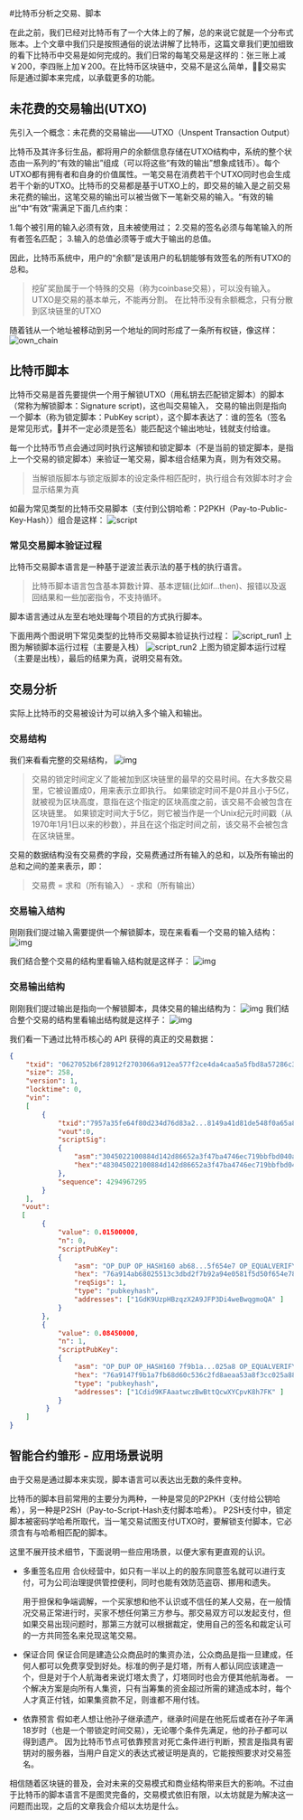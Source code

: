 #比特币分析之交易、脚本

在此之前，我们已经对比特币有了一个大体上的了解，总的来说它就是一个分布式账本。上个文章中我们只是按照通俗的说法讲解了比特币，这篇文章我们更加细致的看下比特币中交易是如何完成的。我们日常的每笔交易是这样的：张三账上减￥200，李四账上加￥200。在比特币区块链中，交易不是这么简单，交易实际是通过脚本来完成，以承载更多的功能。


## 未花费的交易输出(UTXO)

先引入一个概念：未花费的交易输出——UTXO（Unspent Transaction Output）

比特币及其许多衍生品，都将用户的余额信息存储在UTXO结构中，系统的整个状态由一系列的“有效的输出”组成（可以将这些“有效的输出”想象成钱币）。每个UTXO都有拥有者和自身的价值属性。一笔交易在消费若干个UTXO同时也会生成若干个新的UTXO。比特币的交易都是基于UTXO上的，即交易的输入是之前交易未花费的输出，这笔交易的输出可以被当做下一笔新交易的输入。“有效的输出”中“有效”需满足下面几点约束：

1.每个被引用的输入必须有效，且未被使用过；
2.交易的签名必须与每笔输入的所有者签名匹配；
3.输入的总值必须等于或大于输出的总值。

因此，比特币系统中，用户的“余额”是该用户的私钥能够有效签名的所有UTXO的总和。

> 挖矿奖励属于一个特殊的交易（称为coinbase交易），可以没有输入。
> UTXO是交易的基本单元，不能再分割。
> 在比特币没有余额概念，只有分散到区块链里的UTXO

随着钱从一个地址被移动到另一个地址的同时形成了一条所有权链，像这样：
![own_chain](./images/own_chain.jpg)

## 比特币脚本

比特币交易是首先要提供一个用于解锁UTXO（用私钥去匹配锁定脚本）的脚本（常称为解锁脚本：Signature script)，这也叫交易输入，
交易的输出则是指向一个脚本（称为锁定脚本：PubKey script），这个脚本表达了：谁的签名（签名是常见形式，并不一定必须是签名）能匹配这个输出地址，钱就支付给谁。

每一个比特币节点会通过同时执行这解锁和锁定脚本（不是当前的锁定脚本，是指上一个交易的锁定脚本）来验证一笔交易，脚本组合结果为真，则为有效交易。

> 当解锁版脚本与锁定版脚本的设定条件相匹配时，执行组合有效脚本时才会显示结果为真

如最为常见类型的比特币交易脚本（支付到公钥哈希：P2PKH（Pay-to-Public-Key-Hash））组合是这样：
![script](./images/script.jpg)

### 常见交易脚本验证过程

比特币交易脚本语言是一种基于逆波兰表示法的基于栈的执行语言。

> 比特币脚本语言包含基本算数计算、基本逻辑(比如if…then)、报错以及返回结果和一些加密指令，不支持循环。

脚本语言通过从左至右地处理每个项目的方式执行脚本。

下面用两个图说明下常见类型的比特币交易脚本验证执行过程：
![script_run1](./images/script_run1.jpg)
上图为解锁脚本运行过程（主要是入栈）
![script_run2](./images/script_run2.jpg)
上图为锁定脚本运行过程（主要是出栈），最后的结果为真，说明交易有效。

## 交易分析

实际上比特币的交易被设计为可以纳入多个输入和输出。

### 交易结构

我们来看看完整的交易结构，
![img](./images/tx_struce.jpg)

> 交易的锁定时间定义了能被加到区块链里的最早的交易时间。在大多数交易里，它被设置成0，用来表示立即执行。
> 如果锁定时间不是0并且小于5亿，就被视为区块高度，意指在这个指定的区块高度之前，该交易不会被包含在区块链里。
> 如果锁定时间大于5亿，则它被当作是一个Unix纪元时间戳（从1970年1月1日以来的秒数），并且在这个指定时间之前，该交易不会被包含在区块链里。

交易的数据结构没有交易费的字段，交易费通过所有输入的总和，以及所有输出的总和之间的差来表示，即：

> 交易费 = 求和（所有输入） - 求和（所有输出）

### 交易输入结构

刚刚我们提过输入需要提供一个解锁脚本，现在来看看一个交易的输入结构：
![img](./images/tx_input_struce.jpg)

我们结合整个交易的结构里看输入结构就是这样子：
![img](./images/tx_input_overview.jpg)

### 交易输出结构

刚刚我们提过输出是指向一个解锁脚本，具体交易的输出结构为：
![img](./images/tx_output_struce.jpg)
我们结合整个交易的结构里看输出结构就是这样子：
![img](./images/tx_output_overview.jpg)



我们看一下通过比特币核心的 API 获得的真正的交易数据：

```json
{
	"txid": "0627052b6f28912f2703066a912ea577f2ce4da4caa5a5fbd8a57286c345c2f2",
	"size": 258,
 	"version": 1,
 	"locktime": 0,
 	"vin": 
 	[
 		{
 			"txid":"7957a35fe64f80d234d76d83a2...8149a41d81de548f0a65a8a999f6f18",
 	 		"vout":0,
  			"scriptSig": 
  			{
  				"asm":"3045022100884d142d86652a3f47ba4746ec719bbfbd040a570b1decc...",
				"hex":"483045022100884d142d86652a3f47ba4746ec719bbfbd040a570b1de..." 
			},
     		"sequence": 4294967295
   		}
   	], 
   "vout": 
   [
   		{
   			"value": 0.01500000,
   			"n": 0,
    		"scriptPubKey": 
    		{
				"asm": "OP_DUP OP_HASH160 ab68...5f654e7 OP_EQUALVERIFY OP_CHECKSIG",
				"hex": "76a914ab68025513c3dbd2f7b92a94e0581f5d50f654e788ac", 
				"reqSigs": 1,
				"type": "pubkeyhash",
				"addresses": ["1GdK9UzpHBzqzX2A9JFP3Di4weBwqgmoQA" ]
			} 
   		},
   		{
    		"value": 0.08450000,
     		"n": 1,
     		"scriptPubKey": 
     		{
				"asm": "OP_DUP OP_HASH160 7f9b1a...025a8 OP_EQUALVERIFY OP_CHECKSIG",
				"hex": "76a9147f9b1a7fb68d60c536c2fd8aeaa53a8f3cc025a888ac", "reqSigs": 1,
				"type": "pubkeyhash",
				"addresses": ["1Cdid9KFAaatwczBwBttQcwXYCpvK8h7FK" ]
			} 
  		 }
	] 
}
```



## 智能合约雏形 - 应用场景说明

由于交易是通过脚本来实现，脚本语言可以表达出无数的条件变种。

比特币的脚本目前常用的主要分为两种，一种是常见的P2PKH（支付给公钥哈希），另一种是P2SH（Pay-to-Script-Hash支付脚本哈希）。
P2SH支付中，锁定脚本被密码学哈希所取代，当一笔交易试图支付UTXO时，要解锁支付脚本，它必须含有与哈希相匹配的脚本。

这里不展开技术细节，下面说明一些应用场景，以便大家有更直观的认识。

- 多重签名应用
  合伙经营中，如只有一半以上的的股东同意签名就可以进行支付，可为公司治理提供管控便利，同时也能有效防范盗窃、挪用和遗失。

  用于担保和争端调解，一个买家想和他不认识或不信任的某人交易，在一般情况交易正常进行时，买家不想任何第三方参与。那交易双方可以发起支付，但如果交易出现问题时，那第三方就可以根据裁定，使用自己的签名和裁定认可的一方共同签名来兑现这笔交易。

- 保证合同
  保证合同是建造公众商品时的集资办法，公众商品是指一旦建成，任何人都可以免费享受到好处。标准的例子是灯塔，所有人都认同应该建造一个，但是对于个人航海者来说灯塔太贵了，灯塔同时也会方便其他航海者。
  一个解决方案是向所有人集资，只有当筹集的资金超过所需的建造成本时，每个人才真正付钱，如果集资款不足，则谁都不用付钱。

- 依靠预言
  假如老人想让他孙子继承遗产，继承时间是在他死后或者在孙子年满18岁时（也是一个带锁定时间交易），无论哪个条件先满足，他的孙子都可以得到遗产。
  因为比特币节点可依靠预言对死亡条件进行判断，预言是指具有密钥对的服务器，当用户自定义的表达式被证明是真的，它能按照要求对交易签名。

相信随着区块链的普及，会对未来的交易模式和商业结构带来巨大的影响。不过由于比特币的脚本语言不是图灵完备的，交易模式依旧有限，以太坊就是为解决这一问题而出现，之后的文章我会介绍以太坊是什么。
